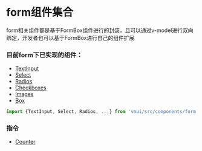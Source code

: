 form组件集合
================
form相关组件都是基于FormBox组件进行的封装，且可以通过v-model进行双向绑定，开发者也可以基于FormBox进行自己的组件扩展

### 目前form下已实现的组件：

* [TextInput](./textinput.md)
* [Select](./select.md)
* [Radios](./radios.md)
* [Checkboxes](./checkboxes.md)
* [Images](./images.md)
* [Box](./box.md)

```js
import {TextInput, Select, Radios, ...} from 'vmui/src/components/form';
```
### 指令

* [Counter](./counter.md)